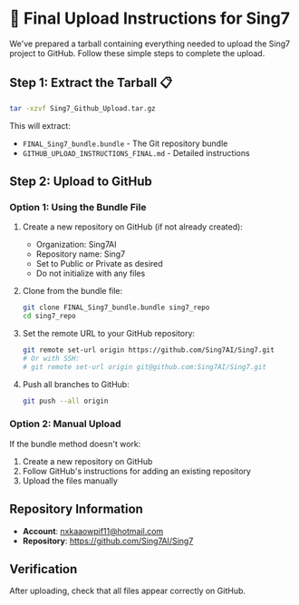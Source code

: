 # 🔼 Final Upload Instructions for Sing7

We've prepared a tarball containing everything needed to upload the Sing7 project to GitHub. Follow these simple steps to complete the upload.

## Step 1: Extract the Tarball 📋

```bash
tar -xzvf Sing7_Github_Upload.tar.gz
```

This will extract:
- `FINAL_Sing7_bundle.bundle` - The Git repository bundle
- `GITHUB_UPLOAD_INSTRUCTIONS_FINAL.md` - Detailed instructions

## Step 2: Upload to GitHub

### Option 1: Using the Bundle File

1. Create a new repository on GitHub (if not already created):
   - Organization: Sing7AI
   - Repository name: Sing7
   - Set to Public or Private as desired
   - Do not initialize with any files

2. Clone from the bundle file:
   ```bash
   git clone FINAL_Sing7_bundle.bundle sing7_repo
   cd sing7_repo
   ```

3. Set the remote URL to your GitHub repository:
   ```bash
   git remote set-url origin https://github.com/Sing7AI/Sing7.git
   # Or with SSH:
   # git remote set-url origin git@github.com:Sing7AI/Sing7.git
   ```

4. Push all branches to GitHub:
   ```bash
   git push --all origin
   ```

### Option 2: Manual Upload

If the bundle method doesn't work:

1. Create a new repository on GitHub
2. Follow GitHub's instructions for adding an existing repository
3. Upload the files manually

## Repository Information

- **Account**: nxkaaowpif11@hotmail.com
- **Repository**: https://github.com/Sing7AI/Sing7

## Verification

After uploading, check that all files appear correctly on GitHub. 